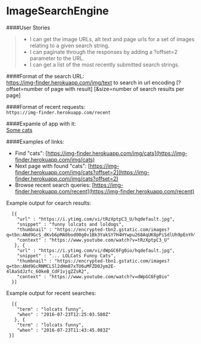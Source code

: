 # ImageSearchEngine  

####User Stories  
> * I can get the image URLs, alt text and page urls for a set of images relating to a given search string.  
> * I can paginate through the responses by adding a ?offset=2 parameter to the URL.  
> * I can get a list of the most recently submitted search strings.  

####Format of the search URL:  
    https://img-finder.herokuapp.com/img/text to search in url encoding
    	[?offset=number of page with result]
    	[&size=number of search results per page]

####Format of recent requests:  
	`https://img-finder.herokuapp.com/recent`
		
####Expamle of app with it:  
	[Some cats](http://codepen.io/max1c/full/JKvkQq/)
	
####Examples of links:  
* Find "cats": [https://img-finder.herokuapp.com/img/cats](https://img-finder.herokuapp.com/img/cats)
* Next page with found "cats": [https://img-finder.herokuapp.com/img/cats?offset=2](https://img-finder.herokuapp.com/img/cats?offset=2)
* Browse recent search queries: [https://img-finder.herokuapp.com/recent](https://img-finder.herokuapp.com/recent)

Example output for cearch results:  
```
  [{
	"url" : "https://i.ytimg.com/vi/tRzXptpC3_U/hqdefault.jpg",
	"snippet" : "funny lolcats and loldogs",
	"thumbnail" : "https://encrypted-tbn2.gstatic.com/images?q=tbn:ANd9GcS_dKvb6pMA0bod00g0v1Bk3YakSY7H4HYwpu268AqUK8pPiSdlUh9pEnYh",
	"context" : "https://www.youtube.com/watch?v=tRzXptpC3_U"
   }, {
	"url" : "https://i.ytimg.com/vi/dWpGC6Fg0io/hqdefault.jpg",
	"snippet" : "... LOLCats Funny Cats",
	"thumbnail" : "https://encrypted-tbn1.gstatic.com/images?q=tbn:ANd9GcRNMCLSl2dHm87xTU6uMFZD0Jym2E-4lAaSdJzfc_6OkeB_CdF1vjgZZsR2",
	"context" : "https://www.youtube.com/watch?v=dWpGC6Fg0io"
  }]
```  

Example output for recent searches:  
```
  [{
	"term" : "lolcats funny",
	"when" : "2016-07-23T12:25:03.580Z"
   }, {
	"term" : "lolcats funny",
	"when" : "2016-07-23T11:43:45.083Z"
 }]
```  
